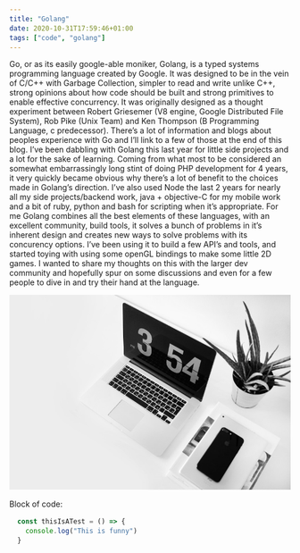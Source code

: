 ```yaml
---
title: "Golang"
date: 2020-10-31T17:59:46+01:00
tags: ["code", "golang"]
---
```


Go, or as its easily google-able moniker, Golang, is a typed systems programming language created by Google. It was designed to be in the vein of C/C++ with Garbage Collection, simpler to read and write unlike C++, strong opinions about how code should be built and strong primitives to enable effective concurrency. It was originally designed as a thought experiment between Robert Griesemer (V8 engine, Google Distributed File System), Rob Pike (Unix Team) and Ken Thompson (B Programming Language, c predecessor).
There’s a lot of information and blogs about peoples experience with Go and I’ll link to a few of those at the end of this blog. I’ve been dabbling with Golang this last year for little side projects and a lot for the sake of learning. Coming from what most to be considered an somewhat embarrassingly long stint of doing PHP development for 4 years, it very quickly became obvious why there’s a lot of benefit to the choices made in Golang’s direction. I’ve also used Node the last 2 years for nearly all my side projects/backend work, java + objective-C for my mobile work and a bit of ruby, python and bash for scripting when it’s appropriate. For me Golang combines all the best elements of these languages, with an excellent community, build tools, it solves a bunch of problems in it’s inherent design and creates new ways to solve problems with its concurency options. I’ve been using it to build a few API’s and tools, and started toying with using some openGL bindings to make some little 2D games.
I wanted to share my thoughts on this with the larger dev community and hopefully spur on some discussions and even for a few people to dive in and try their hand at the language.

![Sample image](workday.jpg)

Block of code:

```JavaScript
  const thisIsATest = () => {
    console.log("This is funny")
  }
```